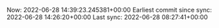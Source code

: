 Now: 2022-06-28 14:39:23.245381+00:00 Earliest commit since sync: 2022-06-28 14:26:20+00:00 Last sync: 2022-06-28 08:27:41+00:00
